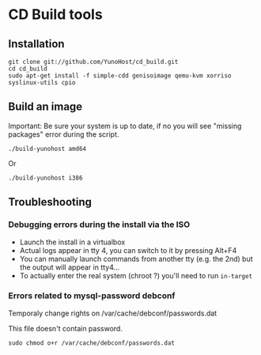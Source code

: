 CD Build tools
==============


Installation
------------
```
git clone git://github.com/YunoHost/cd_build.git
cd cd_build
sudo apt-get install -f simple-cdd genisoimage qemu-kvm xorriso syslinux-utils cpio
```

Build an image
---------------
Important: Be sure your system is up to date, if no you will see "missing packages" error during the script.
```
./build-yunohost amd64
```

Or

```
./build-yunohost i386
```


Troubleshooting
---------------

### Debugging errors during the install via the ISO

- Launch the install in a virtualbox
- Actual logs appear in tty 4, you can switch to it by pressing Alt+F4
- You can manually launch commands from another tty (e.g. the 2nd) but the output will appear in tty4...
- To actually enter the real system (chroot ?) you'll need to run `in-target`

### Errors related to mysql-password debconf

Temporaly change rights on /var/cache/debconf/passwords.dat

This file doesn't contain password.

```
sudo chmod o+r /var/cache/debconf/passwords.dat
```
